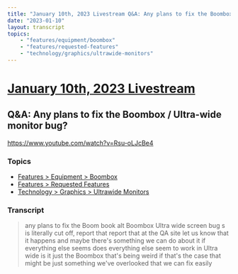 ```yaml
---
title: "January 10th, 2023 Livestream Q&A: Any plans to fix the Boombox / Ultra-wide monitor bug?"
date: "2023-01-10"
layout: transcript
topics:
    - "features/equipment/boombox"
    - "features/requested-features"
    - "technology/graphics/ultrawide-monitors"
---
```

# [January 10th, 2023 Livestream](../2023-01-10.md)
## Q&A: Any plans to fix the Boombox / Ultra-wide monitor bug?
https://www.youtube.com/watch?v=Rsu-oLJcBe4

### Topics
* [Features > Equipment > Boombox](../topics/features/equipment/boombox.md)
* [Features > Requested Features](../topics/features/requested-features.md)
* [Technology > Graphics > Ultrawide Monitors](../topics/technology/graphics/ultrawide-monitors.md)

### Transcript

> any plans to fix the Boom book alt Boombox Ultra wide screen bug s is literally cut off, report that report that at the QA site let us know that it happens and maybe there's something we can do about it if everything else seems does everything else seem to work in Ultra wide is it just the Boombox that's being weird if that's the case that might be just something we've overlooked that we can fix easily
